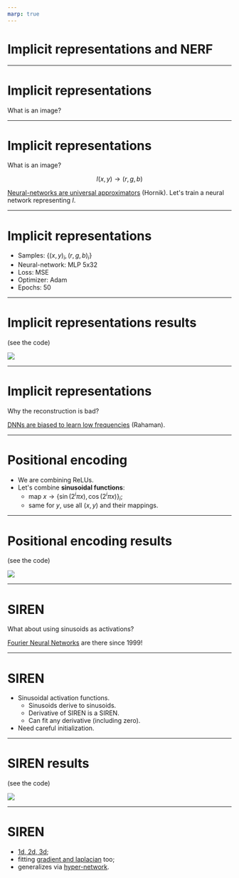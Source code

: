 ```yaml
---
marp: true
---
```

# Implicit representations and NERF

---
# Implicit representations

What is an image?

---
# Implicit representations

What is an image?

$$I(x,y) \to (r,g,b)$$

[Neural-networks are universal approximators](https://cognitivemedium.com/magic_paper/assets/Hornik.pdf) (Hornik).
Let's train a neural network representing $I$.

---
# Implicit representations

- Samples: $\left\{(x,y)_i, (r,g,b)_i\right\}$
- Neural-network: MLP 5x32
- Loss: MSE
- Optimizer: Adam
- Epochs: 50

---
# Implicit representations results
(see the code)

![](images/result_implicit.png)

---
# Implicit representations

Why the reconstruction is bad?

[DNNs are biased to learn low frequencies](https://arxiv.org/pdf/1806.08734.pdf) (Rahaman).

---
# Positional encoding

- We are combining ReLUs.
- Let's combine **sinusoidal functions**:
  - map $x \to \{\sin(2^i\pi x), \cos(2^i\pi x)\}_i$;
  - same for $y$, use all $(x,y)$ and their mappings.

---
# Positional encoding results
(see the code)

![](images/result_positional.png)

---
# SIREN

What about using sinusoids as activations?

[Fourier Neural Networks](https://arxiv.org/pdf/1902.03011.pdf) are there since 1999!

---
# SIREN

- Sinusoidal activation functions.
  - Sinusoids derive to sinusoids.
  - Derivative of SIREN is a SIREN.
  - Can fit any derivative (including zero).
- Need careful initialization.

---
# SIREN results
(see the code)

![](images/result_siren.png)

---
# SIREN

- [1d, 2d, 3d](https://www.vincentsitzmann.com/siren/);
- fitting [gradient and laplacian](https://miro.medium.com/max/1400/0*l7VjThctJvOGLDsF.png) too;
- generalizes via [hyper-network](https://pbs.twimg.com/ext_tw_video_thumb/1274121310193348608/pu/img/eLkSoZ4Gr351nsma?format=jpg&name=large).
